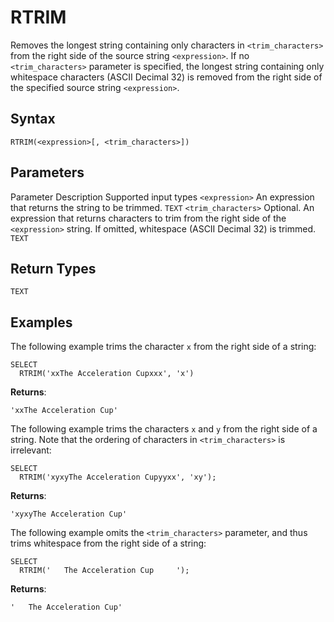 # [](#rtrim)RTRIM

Removes the longest string containing only characters in `<trim_characters>` from the right side of the source string `<expression>`. If no `<trim_characters>` parameter is specified, the longest string containing only whitespace characters (ASCII Decimal 32) is removed from the right side of the specified source string `<expression>`.

## [](#syntax)Syntax

```
RTRIM(<expression>[, <trim_characters>])
```

## [](#parameters)Parameters

Parameter Description Supported input types `<expression>` An expression that returns the string to be trimmed. `TEXT` `<trim_characters>` Optional. An expression that returns characters to trim from the right side of the `<expression>` string. If omitted, whitespace (ASCII Decimal 32) is trimmed. `TEXT`

## [](#return-types)Return Types

`TEXT`

## [](#examples)Examples

The following example trims the character `x` from the right side of a string:

```
SELECT
  RTRIM('xxThe Acceleration Cupxxx', 'x') 
```

**Returns**:

```
'xxThe Acceleration Cup'
```

The following example trims the characters `x` and `y` from the right side of a string. Note that the ordering of characters in `<trim_characters>` is irrelevant:

```
SELECT
  RTRIM('xyxyThe Acceleration Cupyyxx', 'xy');
```

**Returns**:

```
'xyxyThe Acceleration Cup'
```

The following example omits the `<trim_characters>` parameter, and thus trims whitespace from the right side of a string:

```
SELECT
  RTRIM('   The Acceleration Cup     ');
```

**Returns**:

```
'   The Acceleration Cup'
```